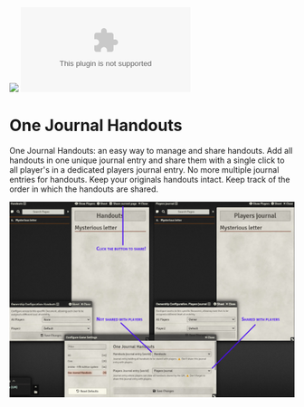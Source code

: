 ![](https://img.shields.io/badge/Foundry-v11-informational)
![Latest Release Download Count](https://img.shields.io/github/downloads/DarKDinDoN/one-journal-handouts/latest/module.zip)

# One Journal Handouts

One Journal Handouts: an easy way to manage and share handouts. Add all handouts in one unique journal entry and share them with a single click to all player's in a dedicated players journal entry. No more multiple journal entries for handouts. Keep your originals handouts intact. Keep track of the order in which the handouts are shared.

![](./screenshot-1.jpg)
